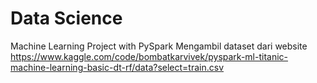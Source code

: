 # Data Science
Machine Learning Project with PySpark
Mengambil dataset dari website https://www.kaggle.com/code/bombatkarvivek/pyspark-ml-titanic-machine-learning-basic-dt-rf/data?select=train.csv
